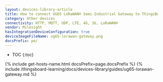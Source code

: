 ```yaml
---
layout: devices-library-article
title: How to connect UG65 LoRaWAN® Semi-Industrial Gateway to ThingsBoard?
category: Other devices
connectivity: HTTP, MQTT, UDP, LTE, 4G, 3G, LoRaWAN®
vendor: Milesight
hasIntegrationDeviceConfiguration: true
deviceImageFileName: ug65-lorawan-gateway.png
docsPrefix: pe/
---
```


* TOC
{:toc}

{% include get-hosts-name.html docsPrefix=page.docsPrefix %}
{% include /thingsboard-learning/docs/devices-library/guides/ug65-lorawan-gateway.md %}
